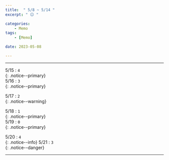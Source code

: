 ```yaml
---
title:  " 5/8 ~ 5/14 "
excerpt: " 😐 "

categories:
    - Memo
tags:
    - [Memo]

date: 2023-05-08

---
```

- - -
<!-- 약 -->

5/15 : `4`   
{: .notice--primary}  
5/16 : `3`   
{: .notice--primary}  

5/17 : `2`   
{: .notice--warning}  

5/18 : `1`   
{: .notice--primary}  
5/19 : `0`  
{: .notice--primary} 


5/20 : `4`      
{: .notice--info} 
5/21 : `3`   
{: .notice--danger}  


<!-- {: .notice}
{: .notice--primary}
{: .notice--info}
{: .notice--warning}
{: .notice--success}
{: .notice--danger} 
😄 😐 🙁 😡
-->
- - -